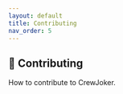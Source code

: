 ```yaml
---
layout: default
title: Contributing
nav_order: 5
---
```


## 🤝 Contributing

How to contribute to CrewJoker.